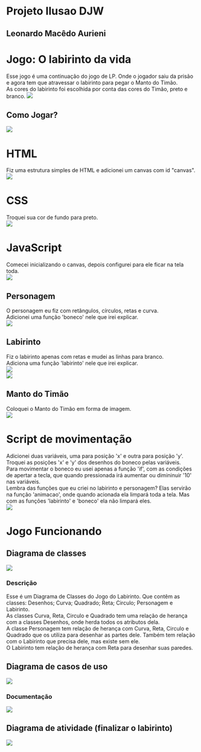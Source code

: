 # Projeto Ilusao DJW
## Leonardo Macêdo Aurieni<br>
# Jogo: O labirinto da vida
Esse jogo é uma continuação do jogo de LP. Onde o jogador saiu da prisão e agora tem que atravessar o labirinto para pegar o Manto do Timão.<br>
As cores do labirinto foi escolhida por conta das cores do Timão, preto e branco.
<img src="img/printjogo.jpg"><br>
## Como Jogar?
<img src="img/jogar.png"><br>
# HTML
Fiz uma estrutura simples de HTML e adicionei um canvas com id "canvas".
<img src = "img/printhtml.jpg"><br>
# CSS
Troquei sua cor de fundo para preto.<br>
<img src = "img/css.jpg"><br>
# JavaScript
Comecei inicializando o canvas, depois configurei para ele ficar na tela toda.<br>
<img src = "img/js1.jpg"><br>
## Personagem
O personagem eu fiz com retângulos, círculos, retas e curva.<br>
Adicionei uma função 'boneco' nele que irei explicar.<br>
<img src = "img/js2.png"><br>
## Labirinto
Fiz o labirinto apenas com retas e mudei as linhas para branco.<br>
Adiciona uma função 'labirinto' nele que irei explicar.<br>
<img src = "img/lab.jpg"><br>
<img src = "img/js3.png"><br>
## Manto do Timão
Coloquei o Manto do Timão em forma de imagem.<br>
<img src = "img/js4.png"><br>

# Script de movimentação
Adicionei duas variáveis, uma para posição 'x' e outra para posição 'y'. Troquei as posições 'x' e 'y' dos desenhos do boneco pelas variáveis.<br>
Para movimentar o boneco eu usei apenas a função 'if', com as condições de apertar a tecla, que quando pressionada irá aumentar ou dimininuir '10' nas variáveis.<br>
Lembra das funções que eu criei no labirinto e personagem? Elas servirão na função 'animacao', onde quando acionada ela limpará toda a tela. Mas com as funções 'labirinto' e 'boneco' ela não limpará eles.<br>
<img src = "img/js5.png"><br>
# Jogo Funcionando
















## Diagrama de classes
<img src = "img/classe.jpg" ><br>
<h3> Descrição </h3>
Esse é um Diagrama de Classes do Jogo do Labirinto. Que contêm as classes: Desenhos; Curva; Quadrado; Reta; Circulo; Personagem e Labirinto.<br>
As classes Curva, Reta, Circulo e Quadrado tem uma relação de herança com a classes Desenhos, onde herda todos os atributos dela.<br>
A classe Personagem tem relação de herança com Curva, Reta, Circulo e Quadrado que os utiliza para desenhar as partes dele. Também tem relação com o Labirinto que precisa dele, mas existe sem ele.<br>
O Labirinto tem relação de herança com Reta para desenhar suas paredes.<br>
<h2>Diagrama de casos de uso</h2>
<img src = "img/uso.jpg" ><br>
<H3>Documentação</H3>
<img src = "img/documentacao.jpg" ><br>
<H2>Diagrama de atividade (finalizar o labirinto)</H2>
<img src = "img/atividade.jpg" >
